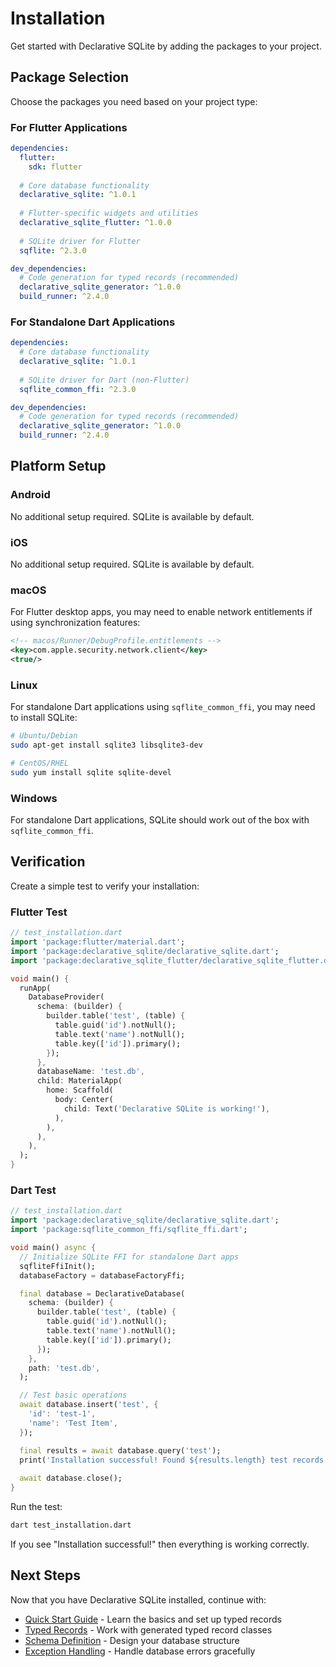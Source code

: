 # Installation

Get started with Declarative SQLite by adding the packages to your project.

## Package Selection

Choose the packages you need based on your project type:

### For Flutter Applications

```yaml
dependencies:
  flutter:
    sdk: flutter
  
  # Core database functionality
  declarative_sqlite: ^1.0.1
    
  # Flutter-specific widgets and utilities  
  declarative_sqlite_flutter: ^1.0.0
    
  # SQLite driver for Flutter
  sqflite: ^2.3.0

dev_dependencies:
  # Code generation for typed records (recommended)
  declarative_sqlite_generator: ^1.0.0
  build_runner: ^2.4.0
```

### For Standalone Dart Applications

```yaml
dependencies:
  # Core database functionality
  declarative_sqlite: ^1.0.1
    
  # SQLite driver for Dart (non-Flutter)
  sqflite_common_ffi: ^2.3.0

dev_dependencies:
  # Code generation for typed records (recommended)
  declarative_sqlite_generator: ^1.0.0
  build_runner: ^2.4.0
```

## Platform Setup

### Android

No additional setup required. SQLite is available by default.

### iOS

No additional setup required. SQLite is available by default.

### macOS

For Flutter desktop apps, you may need to enable network entitlements if using synchronization features:

```xml
<!-- macos/Runner/DebugProfile.entitlements -->
<key>com.apple.security.network.client</key>
<true/>
```

### Linux

For standalone Dart applications using `sqflite_common_ffi`, you may need to install SQLite:

```bash
# Ubuntu/Debian
sudo apt-get install sqlite3 libsqlite3-dev

# CentOS/RHEL
sudo yum install sqlite sqlite-devel
```

### Windows

For standalone Dart applications, SQLite should work out of the box with `sqflite_common_ffi`.

## Verification

Create a simple test to verify your installation:

### Flutter Test

```dart
// test_installation.dart
import 'package:flutter/material.dart';
import 'package:declarative_sqlite/declarative_sqlite.dart';
import 'package:declarative_sqlite_flutter/declarative_sqlite_flutter.dart';

void main() {
  runApp(
    DatabaseProvider(
      schema: (builder) {
        builder.table('test', (table) {
          table.guid('id').notNull();
          table.text('name').notNull();
          table.key(['id']).primary();
        });
      },
      databaseName: 'test.db',
      child: MaterialApp(
        home: Scaffold(
          body: Center(
            child: Text('Declarative SQLite is working!'),
          ),
        ),
      ),
    ),
  );
}
```

### Dart Test

```dart
// test_installation.dart
import 'package:declarative_sqlite/declarative_sqlite.dart';
import 'package:sqflite_common_ffi/sqflite_ffi.dart';

void main() async {
  // Initialize SQLite FFI for standalone Dart apps
  sqfliteFfiInit();
  databaseFactory = databaseFactoryFfi;

  final database = DeclarativeDatabase(
    schema: (builder) {
      builder.table('test', (table) {
        table.guid('id').notNull();
        table.text('name').notNull();
        table.key(['id']).primary();
      });
    },
    path: 'test.db',
  );

  // Test basic operations
  await database.insert('test', {
    'id': 'test-1',
    'name': 'Test Item',
  });

  final results = await database.query('test');
  print('Installation successful! Found ${results.length} test records.');
  
  await database.close();
}
```

Run the test:

```bash
dart test_installation.dart
```

If you see "Installation successful!" then everything is working correctly.

## Next Steps

Now that you have Declarative SQLite installed, continue with:

- [Quick Start Guide](quick-start) - Learn the basics and set up typed records
- [Typed Records](../core-library/typed-records) - Work with generated typed record classes
- [Schema Definition](../core-library/schema-definition) - Design your database structure
- [Exception Handling](../core-library/exception-handling) - Handle database errors gracefully